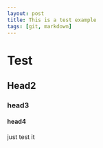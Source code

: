 ```yaml
---
layout: post
title: This is a test example
tags: [git, markdown]
---
```




# Test

## Head2
### head3
#### head4

just test it

